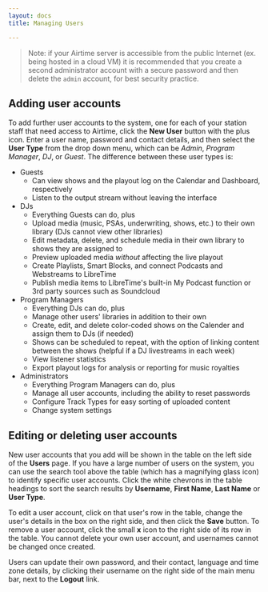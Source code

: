 ```yaml
---
layout: docs
title: Managing Users

---
```


> Note: if your Airtime server is accessible from the public Internet (ex. being hosted in a cloud VM)
it is recommended that you create a second administrator account with a secure password and then
delete the `admin` account, for best security practice.

## Adding user accounts

To add further user accounts to the system, one for each of your station staff that need access to Airtime, click the **New User** button with the plus icon. Enter a user name, password and contact details, and then select the **User Type** from the drop down menu, which can be *Admin*, *Program Manager*, *DJ*, or *Guest*. The difference between these user types is:

* Guests
  - Can view shows and the playout log on the Calendar and Dashboard, respectively
  - Listen to the output stream without leaving the interface
* DJs
  - Everything Guests can do, plus
  - Upload media (music, PSAs, underwriting, shows, etc.) to their own library (DJs cannot view other libraries)
  - Edit metadata, delete, and schedule media in their own library to shows they are assigned to
  - Preview uploaded media _without_ affecting the live playout
  - Create Playlists, Smart Blocks, and connect Podcasts and Webstreams to LibreTime
  - Publish media items to LibreTime's built-in My Podcast function or 3rd party sources such as Soundcloud
* Program Managers
  - Everything DJs can do, plus
  - Manage other users' libraries in addition to their own
  - Create, edit, and delete color-coded shows on the Calender and assign them to DJs (if needed)
  - Shows can be scheduled to repeat, with the option of linking content between the shows (helpful if a DJ livestreams in each week)
  - View listener statistics
  - Export playout logs for analysis or reporting for music royalties
* Administrators
  - Everything Program Managers can do, plus
  - Manage all user accounts, including the ability to reset passwords
  - Configure Track Types for easy sorting of uploaded content
  - Change system settings

## Editing or deleting user accounts

New user accounts that you add will be shown in the table on the left side of the **Users** page. If you have a
large number of users on the system, you can use the search tool above the table (which has a magnifying glass icon)
to identify specific user accounts. Click the white chevrons in the table headings to sort the search results
by **Username**, **First Name**, **Last Name** or **User Type**.

To edit a user account, click on that user's row in the table, change the user's details in the box on the
right side, and then click the **Save** button. To remove a user account, click the small **x** icon to the right
side of its row in the table. You cannot delete your own user account, and usernames cannot be changed once created.

Users can update their own password, and their contact, language and time zone details, by clicking their username on the
right side of the main menu bar, next to the **Logout** link.


